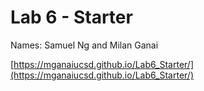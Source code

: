 # Lab 6 - Starter
Names: Samuel Ng and Milan Ganai

[https://mganaiucsd.github.io/Lab6_Starter/](https://mganaiucsd.github.io/Lab6_Starter/)
